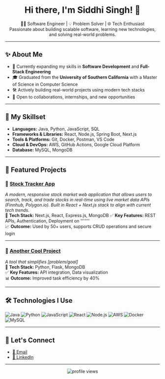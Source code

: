 <h1 align="center">Hi there, I'm Siddhi Singh! 👋</h1>

<p align="center">
  👨‍💻 Software Engineer | 💡 Problem Solver | 🌐 Tech Enthusiast <br>
  Passionate about building scalable software, learning new technologies, and solving real-world problems.
</p>

---

## ✨ About Me

- 🚀 Currently expanding my skills in **Software Development** and **Full-Stack Engineering**
- 🎓 Graduated from the **University of Southern California** with a Master of Science in Computer Science
- 🛠️ Actively building real-world projects using modern tech stacks
- 🤝 Open to collaborations, internships, and new opportunities

---

## 🧠 My Skillset

- **Languages:** Java, Python, JavaScript, SQL  
- **Frameworks & Libraries:** React, Node.js, Spring Boot, Next.js  
- **Tools & Platforms:** Git, Docker, Postman, VS Code  
- **Cloud & DevOps:** AWS, GitHub Actions, Google Cloud Platform
- **Database:** MySQL, MongoDB

---

## 🚀 Featured Projects

### 🔹 [Stock Tracker App](https://github.com/yourusername/project-repo)
*A modern, responsive stock market web application that allows users to search, track, and trade stocks in real-time using live market data APIs (Finnhub, Polygon.io). Built in React + Next.js stack to align with current tech trends.*  
🔧 **Tech Stack:** Next.js, React, Express.js, MongoDB 
✅ **Key Features:** REST APIs, Authentication, Deployment on '''''''  
📈 **Outcome:** Used by 50+ users, supports CRUD operations and secure login

---

### 🔹 [Another Cool Project](https://github.com/yourusername/project-repo)
*A tool that simplifies [problem/goal]*  
🔧 **Tech Stack:** Python, Flask, MongoDB  
✅ **Key Features:** API integration, Data visualization  
📊 **Outcome:** Improved task efficiency by 40%

---

## 🛠️ Technologies I Use

![Java](https://img.shields.io/badge/-Java-007396?style=flat-square&logo=java)
![Python](https://img.shields.io/badge/-Python-3776AB?style=flat-square&logo=python)
![JavaScript](https://img.shields.io/badge/-JavaScript-F7DF1E?style=flat-square&logo=javascript)
![React](https://img.shields.io/badge/-React-61DAFB?style=flat-square&logo=react)
![Node.js](https://img.shields.io/badge/-Node.js-339933?style=flat-square&logo=node.js)
![AWS](https://img.shields.io/badge/-AWS-FF9900?style=flat-square&logo=amazon-aws)
![Docker](https://img.shields.io/badge/-Docker-2496ED?style=flat-square&logo=docker)
![MySQL](https://img.shields.io/badge/-MySQL-4479A1?style=flat-square&logo=mysql)

---

## 🤝 Let's Connect

- [📧 Email](mailto:your.email@example.com)
- [💼 LinkedIn](https://linkedin.com/in/yourprofile)

---

<p align="center">
  <img src="https://komarev.com/ghpvc/?username=yourusername&label=Profile%20views&color=0e75b6&style=flat" alt="profile views" />
</p>
